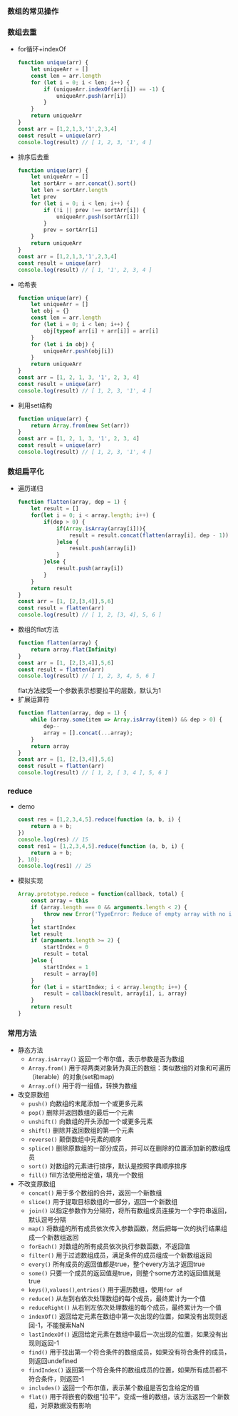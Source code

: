 ### 数组的常见操作

### 数组去重
- for循环+indexOf
    ```js
    function unique(arr) {
        let uniqueArr = []
        const len = arr.length
        for (let i = 0; i < len; i++) {
            if (uniqueArr.indexOf(arr[i]) == -1) {
                uniqueArr.push(arr[i])
            }
        }
        return uniqueArr
    }
    const arr = [1,2,1,3,'1',2,3,4]
    const result = unique(arr)
    console.log(result) // [ 1, 2, 3, '1', 4 ]
    ```
- 排序后去重
    ```js
    function unique(arr) {
        let uniqueArr = []
        let sortArr = arr.concat().sort()
        let len = sortArr.length
        let prev
        for (let i = 0; i < len; i++) {
            if (!i || prev !== sortArr[i]) {
                uniqueArr.push(sortArr[i])
            }
            prev = sortArr[i]
        }
        return uniqueArr
    }
    const arr = [1,2,1,3,'1',2,3,4]
    const result = unique(arr)
    console.log(result) // [ 1, '1', 2, 3, 4 ]
    ```
- 哈希表
    ```js
    function unique(arr) {
        let uniqueArr = []
        let obj = {}
        const len = arr.length
        for (let i = 0; i < len; i++) {
            obj[typeof arr[i] + arr[i]] = arr[i]
        }
        for (let i in obj) {
            uniqueArr.push(obj[i])
        }
        return uniqueArr
    }
    const arr = [1, 2, 1, 3, '1', 2, 3, 4]
    const result = unique(arr)
    console.log(result) // [ 1, 2, 3, '1', 4 ]
    ```
- 利用set结构
    ```js
    function unique(arr) {
        return Array.from(new Set(arr))
    }
    const arr = [1, 2, 1, 3, '1', 2, 3, 4]
    const result = unique(arr)
    console.log(result) // [ 1, 2, 3, '1', 4 ]
    ```

### 数组扁平化
- 遍历递归
    ```js
    function flatten(array, dep = 1) {
        let result = []
        for(let i = 0; i < array.length; i++) {
            if(dep > 0) {
                if(Array.isArray(array[i])){
                    result = result.concat(flatten(array[i], dep - 1))
                }else {
                    result.push(array[i])
                } 
            }else {
                result.push(array[i])
            }
        }
        return result
    }
    const arr = [1, [2,[3,4]],5,6]
    const result = flatten(arr)
    console.log(result) // [ 1, 2, [3, 4], 5, 6 ]
    ```
- 数组的flat方法
    ```js
    function flatten(array) {
        return array.flat(Infinity)
    }
    const arr = [1, [2,[3,4]],5,6]
    const result = flatten(arr)
    console.log(result) // [ 1, 2, 3, 4, 5, 6 ]
    ```
    flat方法接受一个参数表示想要拉平的层数，默认为1
- 扩展运算符
    ```js
    function flatten(array, dep = 1) {
        while (array.some(item => Array.isArray(item)) && dep > 0) {
            dep--
            array = [].concat(...array);
        }
        return array
    }
    const arr = [1, [2,[3,4]],5,6]
    const result = flatten(arr)
    console.log(result) // [ 1, 2, [ 3, 4 ], 5, 6 ]
    ```

### reduce
- demo
    ```js
    const res = [1,2,3,4,5].reduce(function (a, b, i) {
        return a + b;
    })
    console.log(res) // 15
    const res1 = [1,2,3,4,5].reduce(function (a, b, i) {
        return a + b;
    }, 10);
    console.log(res1) // 25
    ```
- 模拟实现
    ```js
    Array.prototype.reduce = function(callback, total) {
        const array = this
        if (array.length === 0 && arguments.length < 2) {
            throw new Error('TypeError: Reduce of empty array with no initial value')
        }
        let startIndex
        let result
        if (arguments.length >= 2) {
            startIndex = 0
            result = total
        }else {
            startIndex = 1
            result = array[0]
        }
        for (let i = startIndex; i < array.length; i++) {
            result = callback(result, array[i], i, array)
        }
        return result
    }
    ```

### 常用方法
- 静态方法
    - `Array.isArray()` 返回一个布尔值，表示参数是否为数组
    - `Array.from()` 用于将两类对象转为真正的数组：类似数组的对象和可遍历（iterable）的对象(set和map)
    - `Array.of()` 用于将一组值，转换为数组
- 改变原数组
    - `push()` 向数组的末尾添加一个或更多元素
    - `pop()` 删除并返回数组的最后一个元素
    - `unshift()` 向数组的开头添加一个或更多元素
    - `shift()` 删除并返回数组的第一个元素
    - `reverse()` 颠倒数组中元素的顺序
    - `splice()` 删除原数组的一部分成员，并可以在删除的位置添加新的数组成员
    - `sort()` 对数组的元素进行排序，默认是按照字典顺序排序
    - `fill()` fill方法使用给定值，填充一个数组
- 不改变原数组
    - `concat()` 用于多个数组的合并，返回一个新数组
    - `slice()` 用于提取目标数组的一部分，返回一个新数组
    - `join()` 以指定参数作为分隔符，将所有数组成员连接为一个字符串返回，默认逗号分隔
    - `map()` 将数组的所有成员依次传入参数函数，然后把每一次的执行结果组成一个新数组返回
    - `forEach()` 对数组的所有成员依次执行参数函数，不返回值
    - `filter()` 用于过滤数组成员，满足条件的成员组成一个新数组返回
    - `every()` 所有成员的返回值都是true，整个every方法才返回true
    - `some()`  只要一个成员的返回值是true，则整个some方法的返回值就是true
    - `keys()`,`values()`,`entries()` 用于遍历数组，使用`for of`
    - `reduce()` 从左到右依次处理数组的每个成员，最终累计为一个值
    - `reduceRight()` 从右到左依次处理数组的每个成员，最终累计为一个值
    - `indexOf()` 返回给定元素在数组中第一次出现的位置，如果没有出现则返回-1，不能搜索NaN
    - `lastIndexOf()` 返回给定元素在数组中最后一次出现的位置，如果没有出现则返回-1
    - `find()` 用于找出第一个符合条件的数组成员，如果没有符合条件的成员，则返回undefined
    - `findIndex()` 返回第一个符合条件的数组成员的位置，如果所有成员都不符合条件，则返回-1
    - `includes()` 返回一个布尔值，表示某个数组是否包含给定的值
    - `flat()` 用于将嵌套的数组“拉平”，变成一维的数组，该方法返回一个新数组，对原数据没有影响
